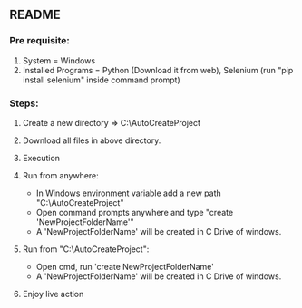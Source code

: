 ## README

### Pre requisite:
1. System = Windows
2. Installed Programs = Python (Download it from web), Selenium (run "pip install selenium" inside command prompt)


### Steps:
1. Create a new directory => C:\AutoCreateProject
2. Download all files in above directory.
3. Execution

4. Run from anywhere: 
    - In Windows environment variable add a new path "C:\AutoCreateProject"
    - Open command prompts anywhere and type "create 'NewProjectFolderName'"
    - A 'NewProjectFolderName' will be created in C Drive of windows.

5. Run from "C:\AutoCreateProject":
    - Open cmd, run 'create NewProjectFolderName'
    - A 'NewProjectFolderName' will be created in C Drive of windows.

6. Enjoy live action
